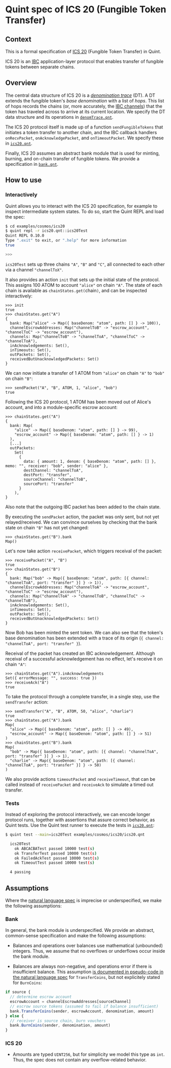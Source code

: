 # Quint spec of ICS 20 (Fungible Token Transfer)

## Context

This is a formal specification of [ICS 20][] (Fungible Token Transfer) in Quint.

ICS 20 is an [IBC][] application-layer protocol that enables transfer of fungible tokens between separate chains.

## Overview

The central data structure of ICS 20 is a [*denomination trace*][denomination trace] (DT). A DT extends the fungible token's *base denomination* with a list of *hops*. This list of hops records the chains (or, more accurately, the [IBC channels][IBC channel]) that the token has traveled across to arrive at its current location. We specify the DT data structure and its operations in [`denomTrace.qnt`](./denomTrace.qnt).

The ICS 20 protocol itself is made up of a function `sendFungibleTokens` that initiates a token transfer to another chain, and the IBC callback handlers `onRecvPacket`, `onAcknowledgePacket`, and `onTimeoutPacket`. We specify these in [`ics20.qnt`](./ics20.qnt).

Finally, ICS 20 assumes an abstract bank module that is used for minting, burning, and on-chain transfer of fungible tokens. We provide a specification in [`bank.qnt`](./bank.qnt).

## How to use

### Interactively

Quint allows you to interact with the ICS 20 specification, for example to inspect intermediate system states. To do so, start the Quint REPL and load the spec:

```sh
$ cd examples/cosmos/ics20
$ quint repl -r ics20.qnt::ics20Test
Quint REPL 0.10.0
Type ".exit" to exit, or ".help" for more information
true

>>>
```

`ics20Test` sets up three chains `"A"`, `"B"` and `"C"`, all connected to each other via a channel `"channelToX"`.


It also provides an action `init` that sets up the initial state of the protocol. This assigns 100 ATOM to account `"alice"` on chain `"A"`.
The state of each chain is available as `chainStates.get(`chain`)`, and can be inspected interactively:

```bluespec
>>> init
true
>>> chainStates.get("A")
{
  bank: Map("alice" -> Map({ baseDenom: "atom", path: [] } -> 100)),
  channelEscrowAddresses: Map("channelToB" -> "escrow_account", "channelToC" -> "escrow_account"),
  channels: Map("channelToB" -> "channelToA", "channelToC" -> "channelToA"),
  inAcknowledgements: Set(),
  inTimeouts: Set(),
  outPackets: Set(),
  receivedButUnacknowledgedPackets: Set()
}
```

We can now initiate a transfer of 1 ATOM from `"alice"` on chain `"A"` to `"bob"` on chain `"B"`:

```bluespec
>>> sendPacket("A", "B", ATOM, 1, "alice", "bob")
true
```

Following the ICS 20 protocol, 1 ATOM has been moved out of Alice's account, and into a module-specific escrow account:

```bluespec
>>> chainStates.get("A")
{
  bank: Map(
    "alice" -> Map({ baseDenom: "atom", path: [] } -> 99),
    "escrow_account" -> Map({ baseDenom: "atom", path: [] } -> 1)
  ),
  [...]
  outPackets:
    Set(
      {
        data: { amount: 1, denom: { baseDenom: "atom", path: [] }, memo: "", receiver: "bob", sender: "alice" },
        destChannel: "channelToA",
        destPort: "transfer",
        sourceChannel: "channelToB",
        sourcePort: "transfer"
      }
    ),
}
```

Also note that the outgoing IBC packet has been added to the chain state.

By executing the `sendPacket` action, the packet was only sent, but not yet relayed/received. We can convince ourselves by checking that the bank state on chain `"B"` has not yet changed:

```bluespec
>>> chainStates.get("B").bank
Map()
```

Let's now take action `receivePacket`, which triggers receival of the packet:

```bluespec
>>> receivePacket("A", "B")
true
>>> chainStates.get("B")
{
  bank: Map("bob" -> Map({ baseDenom: "atom", path: [{ channel: "channelToA", port: "transfer" }] } -> 1)),
  channelEscrowAddresses: Map("channelToA" -> "escrow_account", "channelToC" -> "escrow_account"),
  channels: Map("channelToA" -> "channelToB", "channelToC" -> "channelToB"),
  inAcknowledgements: Set(),
  inTimeouts: Set(),
  outPackets: Set(),
  receivedButUnacknowledgedPackets: Set()
}
```

Now Bob has been minted the sent token. We can also see that the token's base denomination has been extended with a trace of its origin (`{ channel: "channelToA", port: "transfer" }`).

Receival of the packet has created an IBC acknowledgement. Although receival of a successful acknowledgement has no effect, let's receive it on chain `"A"`:

```bluespec
>>> chainStates.get("A").inAcknowledgements
Set({ errorMessage: "", success: true })
>>> receiveAck("A")
true
```

To take the protocol through a complete transfer, in a single step, use the `sendTransfer` action:

```bluespec
>>> sendTransfer("A", "B", ATOM, 50, "alice", "charlie")
true
>>> chainStates.get("A").bank
Map(
  "alice" -> Map({ baseDenom: "atom", path: [] } -> 49),
  "escrow_account" -> Map({ baseDenom: "atom", path: [] } -> 51)
)
>>> chainStates.get("B").bank
Map(
  "bob" -> Map({ baseDenom: "atom", path: [{ channel: "channelToA", port: "transfer" }] } -> 1),
  "charlie" -> Map({ baseDenom: "atom", path: [{ channel: "channelToA", port: "transfer" }] } -> 50)
)
```

We also provide actions `timeoutPacket` and `receiveTimeout`, that can be called instead of `receivePacket` and `receiveAck` to simulate a timed out transfer.

### Tests

Instead of exploring the protocol interactively, we can encode longer protocol runs, together with assertions that assure correct behavior, as Quint tests. Use the Quint test runner to execute the tests in [`ics20.qnt`](./ics20.qnt):

```sh
$ quint test --main=ics20Test examples/cosmos/ics20/ics20.qnt

  ics20Test
    ok ABCACBATest passed 10000 test(s)
    ok TransferTest passed 10000 test(s)
    ok FailedAckTest passed 10000 test(s)
    ok TimeoutTest passed 10000 test(s)

  4 passing
```

## Assumptions

Where the [natural language spec][ICS 20] is imprecise or underspecified, we
make the following assumptions:

### Bank

In general, the bank module is underspecified. We provide an abstract,
common-sense specification and make the following assumptions:

- Balances and operations over balances use mathematical (unbounded) integers.
  Thus, we assume that no overflows or underflows occur inside the bank module.

- Balances are always non-negative, and operations error if there is
  insufficient balance. This assumption [is documented in pseudo-code in the
  natural language spec][balancesNonNegative] for `TransferCoins`, but not explicitely stated for
  `BurnCoins`:

```typescript
if source {
  // determine escrow account
  escrowAccount = channelEscrowAddresses[sourceChannel]
  // escrow source tokens (assumed to fail if balance insufficient)
  bank.TransferCoins(sender, escrowAccount, denomination, amount)
} else {
  // receiver is source chain, burn vouchers
  bank.BurnCoins(sender, denomination, amount)
}
```

### ICS 20

- Amounts are typed `UINT256`, but for simplicity we model this type as `int`. Thus, the spec does not contain any overflow-related behavior.

[ICS 20]: https://github.com/cosmos/ibc/blob/main/spec/app/ics-020-fungible-token-transfer/
[IBC]: https://ibcprotocol.org/
[IBC channel]: https://github.com/cosmos/ibc/tree/main/spec/core/ics-004-channel-and-packet-semantics
[denomination trace]: https://github.com/cosmos/ibc/tree/main/spec/app/ics-020-fungible-token-transfer#data-structures
[balancesNonNegative]: https://github.com/cosmos/ibc/blob/ba9c4f82e0c706761e5b4be5a4fbc270357e09e1/spec/app/ics-020-fungible-token-transfer/README.md?plain=1#L227-L235
